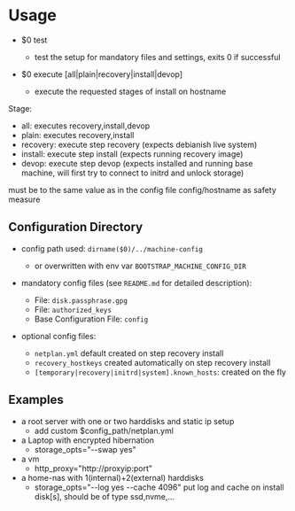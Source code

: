 # Usage

+ $0 test
    + test the setup for mandatory files and settings, exits 0 if successful

+ $0 execute [all|plain|recovery|install|devop] <hostname>
    + execute the requested stages of install on hostname

Stage:
+ all:      executes recovery,install,devop 
+ plain:    executes recovery,install
+ recovery: execute step recovery (expects debianish live system)
+ install:  execute step install (expects running recovery image)
+ devop:    execute step devop (expects installed and running base machine,
            will first try to connect to initrd and unlock storage)

<hostname>  must be to the same value as in the config file config/hostname
            as safety measure

## Configuration Directory

+ config path used: `dirname($0)/../machine-config`
    +  or overwritten with env var `BOOTSTRAP_MACHINE_CONFIG_DIR`

+ mandatory config files (see `README.md` for detailed description):
    + File: `disk.passphrase.gpg`
    + File: `authorized_keys`
    + Base Configuration File: `config`
    
+ optional config files:
    + `netplan.yml` default created on step recovery install
    + `recovery_hostkeys` created automatically on step recovery install
    + `[temporary|recovery|initrd|system].known_hosts`: created on the fly

## Examples

+ a root server with one or two harddisks and static ip setup
    + add custom $config_path/netplan.yml
+ a Laptop with encrypted hibernation
    + storage_opts="--swap yes"
+ a vm
    + http_proxy="http://proxyip:port"
+ a home-nas with 1(internal)+2(external) harddisks
    + storage_opts="--log yes --cache 4096"
      put log and cache on install disk[s], should be of type ssd,nvme,...
